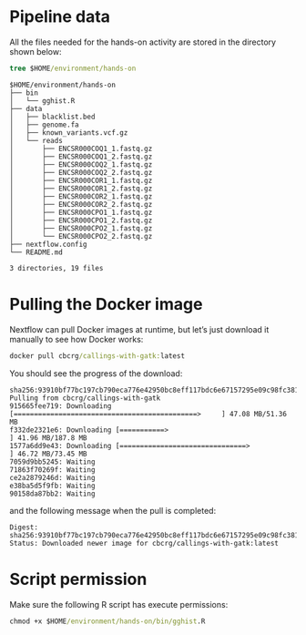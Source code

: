 # Pipeline data

All the files needed for the hands-on activity are stored in the directory shown below:

``` cmd
tree $HOME/environment/hands-on
```

    $HOME/environment/hands-on
    ├── bin
    │   └── gghist.R
    ├── data
    │   ├── blacklist.bed
    │   ├── genome.fa
    │   ├── known_variants.vcf.gz
    │   └── reads
    │       ├── ENCSR000COQ1_1.fastq.gz
    │       ├── ENCSR000COQ1_2.fastq.gz
    │       ├── ENCSR000COQ2_1.fastq.gz
    │       ├── ENCSR000COQ2_2.fastq.gz
    │       ├── ENCSR000COR1_1.fastq.gz
    │       ├── ENCSR000COR1_2.fastq.gz
    │       ├── ENCSR000COR2_1.fastq.gz
    │       ├── ENCSR000COR2_2.fastq.gz
    │       ├── ENCSR000CPO1_1.fastq.gz
    │       ├── ENCSR000CPO1_2.fastq.gz
    │       ├── ENCSR000CPO2_1.fastq.gz
    │       └── ENCSR000CPO2_2.fastq.gz
    ├── nextflow.config
    └── README.md

    3 directories, 19 files

# Pulling the Docker image

Nextflow can pull Docker images at runtime, but let’s just download it manually to see how Docker works:

``` cmd
docker pull cbcrg/callings-with-gatk:latest
```

You should see the progress of the download:

    sha256:93910bf77bc197cb790eca776e42950bc8eff117bdc6e67157295e09c98fc381: Pulling from cbcrg/callings-with-gatk
    915665fee719: Downloading [=============================================>     ] 47.08 MB/51.36 MB
    f332de2321e6: Downloading [===========>                                       ] 41.96 MB/187.8 MB
    1577a6dd9e43: Downloading [===============================>                   ] 46.72 MB/73.45 MB
    7059d9bb5245: Waiting
    71863f70269f: Waiting
    ce2a2879246d: Waiting
    e38ba5d5f9fb: Waiting
    90158da87bb2: Waiting

and the following message when the pull is completed:

    Digest: sha256:93910bf77bc197cb790eca776e42950bc8eff117bdc6e67157295e09c98fc381
    Status: Downloaded newer image for cbcrg/callings-with-gatk:latest

# Script permission

Make sure the following R script has execute permissions:

``` cmd
chmod +x $HOME/environment/hands-on/bin/gghist.R
```
